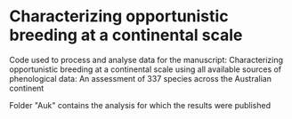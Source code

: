 # Characterizing opportunistic breeding at a continental scale 
Code used to process and analyse data for the manuscript:
Characterizing opportunistic breeding at a continental scale using all available sources of phenological data: An assessment of 337 species across the Australian continent

Folder "Auk" contains the analysis for which the results were published
